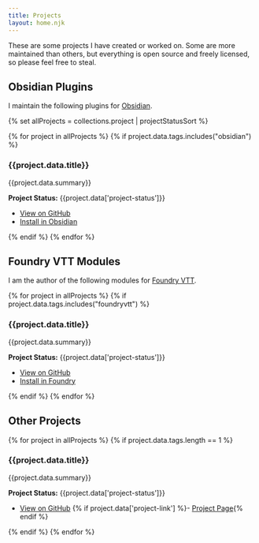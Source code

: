 ```yaml
---
title: Projects
layout: home.njk
---
```

These are some projects I have created or worked on. Some are more maintained than others, but everything is open source and freely licensed, so please feel free to steal.

## Obsidian Plugins

I maintain the following plugins for [Obsidian](https://obsidian.md/).

{% set allProjects = collections.project | projectStatusSort %}

{% for project in allProjects %}
{% if project.data.tags.includes("obsidian") %}
### {{project.data.title}}

{{project.data.summary}}

**Project Status:** {{project.data['project-status']}}

- [View on GitHub]({{project.data['github-link']}})
- [Install in Obsidian]({{project.data['project-link']}})

{% endif %}
{% endfor %}

## Foundry VTT Modules

I am the author of the following modules for [Foundry VTT](https://foundryvtt.com/).

{% for project in allProjects %}
{% if project.data.tags.includes("foundryvtt") %}
### {{project.data.title}}

{{project.data.summary}}

**Project Status:** {{project.data['project-status']}}

- [View on GitHub]({{project.data['github-link']}})
- [Install in Foundry]({{project.data['project-link']}})

{% endif %}
{% endfor %}

## Other Projects

{% for project in allProjects %}
{% if project.data.tags.length == 1 %}
### {{project.data.title}}

{{project.data.summary}}

**Project Status:** {{project.data['project-status']}}

- [View on GitHub]({{project.data['github-link']}})
{% if project.data['project-link'] %}- [Project Page]({{project.data['project-link']}}){% endif %}

{% endif %}
{% endfor %}